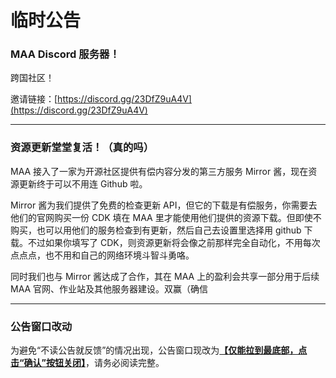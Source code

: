 # 临时公告
### MAA Discord 服务器！

跨国社区！

邀请链接：[https://discord.gg/23DfZ9uA4V](https://discord.gg/23DfZ9uA4V)

----

### 资源更新堂堂复活！（真的吗）

MAA 接入了一家为开源社区提供有偿内容分发的第三方服务 Mirror 酱，现在资源更新终于可以不用连 Github 啦。

Mirror 酱为我们提供了免费的检查更新 API，但它的下载是有偿服务，你需要去他们的官网购买一份 CDK 填在 MAA 里才能使用他们提供的资源下载。但即使不购买，也可以用他们的服务检查到有更新，然后自己去设置里选择用 github 下载。不过如果你填写了 CDK，则资源更新将会像之前那样完全自动化，不用每次点点点，也不用和自己的网络环境斗智斗勇咯。

同时我们也与 Mirror 酱达成了合作，其在 MAA 上的盈利会共享一部分用于后续 MAA 官网、作业站及其他服务器建设。双赢（确信

----

### 公告窗口改动

为避免“不读公告就反馈”的情况出现，公告窗口现改为<u>**【仅能拉到最底部，点击“确认”按钮关闭】**</u>，请务必阅读完整。
